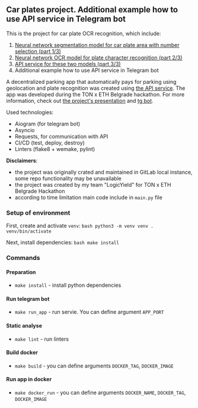 ## Car plates project. Additional example how to use API service in Telegram bot

This is the project for car plate OCR recognition, which include:
1. [Neural network segmentation model for car plate area with number selection (part 1/3)](https://github.com/DimYun/car-plate-segm_model)
2. [Neural network OCR model for plate character recognition (part 2/3)](https://github.com/DimYun/car-plate-ocr_model)
3. [API service for these two models (part 3/3)](https://github.com/DimYun/car-plate_service)
4. Additional example how to use API service in Telegram bot

A decentralized parking app that automatically pays for parking using geolocation and plate recognition was created 
using [the API service](https://github.com/DimYun/car-plate_service). The app was developed during the TON x ETH Belgrade hackathon. For more information, 
check out [the project's presentation](presentation.pdf) and [tg bot](https://t.me/test_parking_bot).

Used technologies:

* Aiogram (for telegram bot)
* Asyncio
* Requests, for communication with API
* CI/CD (test, deploy, destroy)
* Linters (flake8 + wemake, pylint)

**Disclaimers**:

* the project was originally crated and maintained in GitLab local instance, some repo functionality may be unavailable
* the project was created by my team "LogicYield" for TON х ETH Belgrade Hackathon
* according to time limitation main code include in `main.py` file


### Setup of environment

First, create and activate `venv`:
    ```bash
    python3 -m venv venv
    . venv/bin/activate
    ```

Next, install dependencies:
    ```bash
    make install
    ```


### Commands

#### Preparation
* `make install` - install python dependencies

#### Run telegram bot
* `make run_app` - run servie. You can define argument `APP_PORT`

#### Static analyse
* `make lint` - run linters

#### Build docker
* `make build` - you can define arguments `DOCKER_TAG`, `DOCKER_IMAGE`

#### Run app in docker
* `make docker_run` - you can define arguments `DOCKER_NAME`, `DOCKER_TAG`, `DOCKER_IMAGE`